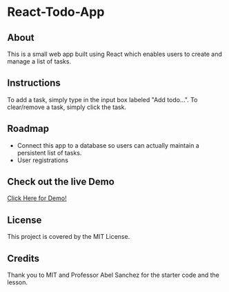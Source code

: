 # React-Todo-App

<h2>About</h2>
This is a small web app built using React which enables users to create and manage a list of tasks.

<h2>Instructions</h2>
To add a task, simply type in the input box labeled "Add todo...".
To clear/remove a task, simply click the task.

<h2>Roadmap</h2>
<ul>
<li>
Connect this app to a database so users can actually maintain a persistent list of tasks.
</li>
<li>
User registrations
</li>
</ul>

<h2>Check out the live Demo</h3>
<a href="https://eliotmatrva.github.io/React-Todo-App/">Click Here for Demo!</a>

<h2>License</h2>
This project is covered by the MIT License.

<h2>Credits</h2>
Thank you to MIT and Professor Abel Sanchez for the starter code and the lesson.
